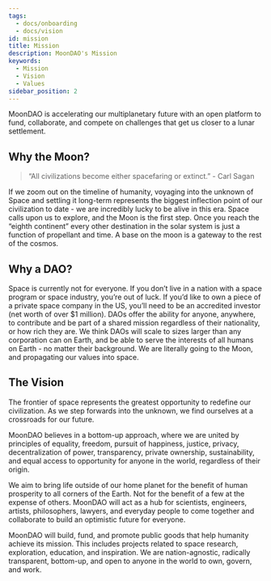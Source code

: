 ```yaml
---
tags:
  - docs/onboarding
  - docs/vision
id: mission
title: Mission
description: MoonDAO's Mission
keywords:
  - Mission
  - Vision
  - Values
sidebar_position: 2
---
```

MoonDAO is accelerating our multiplanetary future with an open platform to fund, collaborate, and compete on challenges that get us closer to a lunar settlement.

## Why the Moon?

> “All civilizations become either spacefaring or extinct.” - Carl Sagan

If we zoom out on the timeline of humanity, voyaging into the unknown of Space and settling it long-term represents the biggest inflection point of our civilization to date - we are incredibly lucky to be alive in this era. Space calls upon us to explore, and the Moon is the first step. Once you reach the “eighth continent” every other destination in the solar system is just a function of propellant and time. A base on the moon is a gateway to the rest of the cosmos.

## Why a DAO?

Space is currently not for everyone. If you don’t live in a nation with a space program or space industry, you’re out of luck. If you’d like to own a piece of a private space company in the US, you’ll need to be an accredited investor (net worth of over $1 million). DAOs offer the ability for anyone, anywhere, to contribute and be part of a shared mission regardless of their nationality, or how rich they are. We think DAOs will scale to sizes larger than any corporation can on Earth, and be able to serve the interests of all humans on Earth - no matter their background. We are literally going to the Moon, and propagating our values into space.

## The Vision
The frontier of space represents the greatest opportunity to redefine our civilization. As we step forwards into the unknown, we find ourselves at a crossroads for our future.

MoonDAO believes in a bottom-up approach, where we are united by principles of equality, freedom, pursuit of happiness, justice, privacy, decentralization of power, transparency, private ownership, sustainability, and equal access to opportunity for anyone in the world, regardless of their origin.

We aim to bring life outside of our home planet for the benefit of human prosperity to all corners of the Earth. Not for the benefit of a few at the expense of others. MoonDAO will act as a hub for scientists, engineers, artists, philosophers, lawyers, and everyday people to come together and collaborate to build an optimistic future for everyone.

MoonDAO will build, fund, and promote public goods that help humanity achieve its mission. This includes projects related to space research, exploration, education, and inspiration. We are nation-agnostic, radically transparent, bottom-up, and open to anyone in the world to own, govern, and work.
